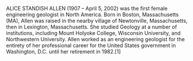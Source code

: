 ALICE STANDISH ALLEN (1907 – April 5, 2002) was the first female engineering geologist in North America. Born in Boston, Massachusetts (MA), Allen was raised in the nearby village of Newtonville, Massachusetts, then in Lexington, Massachusetts. She studied Geology at a number of institutions, including Mount Holyoke College, Wisconsin University, and Northwestern University. Allen worked as an engineering geologist for the entirety of her professional career for the United States government in Washington, D.C. until her retirement in 1982.[1]
